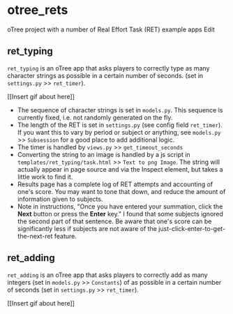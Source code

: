 # otree_rets

oTree project with a number of Real Effort Task (RET) example apps Edit



## ret_typing

`ret_typing` is an oTree app that asks players to correctly type as many character strings as possible in a certain number of seconds. (set in `settings.py` >> `ret_timer`). 

[[Insert gif about here]]

- The sequence of character strings is set in `models.py`. This sequence is currently fixed, i.e. not randomly generated on the fly. 
- The length of the RET is set in `settings.py` (see config field `ret_timer`). If you want this to vary by period or subject or anything, see `models.py` >> `Subsession` for a good place to add additional logic. 
- The timer is handled by `views.py` >> `get_timeout_seconds`
- Converting the string to an image is handled by a js script in `templates/ret_typing/task.html` >> `Text to png Image`. The string will actually appear in page source and via the Inspect element, but takes a little work to find it. 
- Results page has a complete log of RET attempts and accounting of one's score. You may want to tone that down, and reduce the amount of information given to subjects.
- Note in instructions, "Once you have entered your summation, click the <b>Next</b> button or press the <b>Enter</b> key." I found that some subjects ignored the second part of that sentence. Be aware that one's score can be significantly less if subjects are not aware of the just-click-enter-to-get-the-next-ret feature. 



## ret_adding

`ret_adding` is an oTree app that asks players to correctly add as many integers (set in `models.py` >> `Constants`) of as possible in a certain number of seconds (set in `settings.py` >> `ret_timer`).

[[Insert gif about here]]


